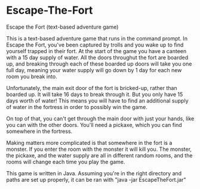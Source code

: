 # Escape-The-Fort
Escape the Fort (text-based adventure game)


This is a text-based adventure game that runs in the command prompt.  In Escape the Fort, you've been captured by trolls and you wake up to find yourself trapped in their fort.  At the start of the game you have a canteen with a 15 day supply of water.  All the doors throughut the fort are boarded up, and breaking through each of these boarded up doors will take you one full day, meaning your water supply will go down by 1 day for each new room you break into.  

Unfortunately, the main exit door of the fort is bricked-up, rather than boarded up.  It will take 16 days to break through it.  But you only have 15 days worth of water!  This means you will have to find an additional supply of water in the fortress in order to possibly win the game.  

On top of that, you can't get through the main door with just your hands, like you can with the other doors.  You'll need a pickaxe, which you can find somewhere in the fortress.  

Making matters more complicated is that somewhere in the fort is a monster.  If you enter the room with the monster it will kill you.  The monster, the pickaxe, and the water supply are all in different random rooms, and the rooms will change each time you play the game.

This game is written in Java.  Assuming you're in the right directory and paths are set up properly, it can be ran with "java -jar EscapeTheFort.jar"
